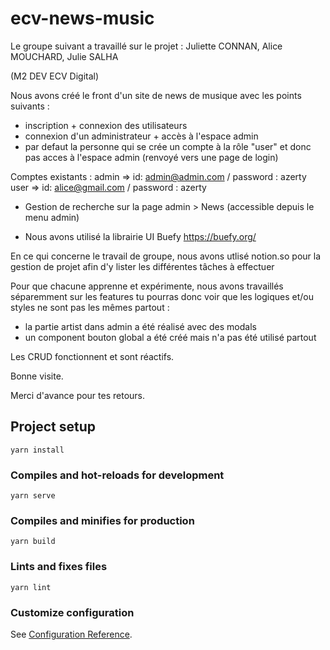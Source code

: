 # ecv-news-music

Le groupe suivant a travaillé sur le projet :
Juliette CONNAN, Alice MOUCHARD, Julie SALHA

(M2 DEV ECV Digital)

Nous avons créé le front d'un site de news de musique avec les points suivants :

- inscription + connexion des utilisateurs
- connexion d'un administrateur + accès à l'espace admin
- par defaut la personne qui se crée un compte à la rôle "user" et donc pas acces à l'espace admin (renvoyé vers une page de login)

Comptes existants :
admin => id: admin@admin.com / password : azerty
user => id: alice@gmail.com / password : azerty

- Gestion de recherche sur la page admin > News (accessible depuis le menu admin)

- Nous avons utilisé la librairie UI Buefy
https://buefy.org/

En ce qui concerne le travail de groupe, nous avons utlisé notion.so pour la gestion de projet afin d'y lister les différentes tâches à effectuer

Pour que chacune apprenne et expérimente, nous avons travaillés séparemment sur les features tu pourras donc voir que les logiques et/ou styles ne sont pas les mêmes partout :
- la partie artist dans admin a été réalisé avec des modals
- un component bouton global a été créé mais n'a pas été utilisé partout

Les CRUD fonctionnent et sont réactifs.

Bonne visite.

Merci d'avance pour tes retours.


## Project setup
```
yarn install
```

### Compiles and hot-reloads for development
```
yarn serve
```

### Compiles and minifies for production
```
yarn build
```

### Lints and fixes files
```
yarn lint
```

### Customize configuration
See [Configuration Reference](https://cli.vuejs.org/config/).
